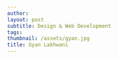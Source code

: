 ```yaml
---
author: 
layout: post
subtitle: Design & Web Development
tags: 
thumbnail: /assets/gyan.jpg
title: Gyan Lakhwani
---
```

